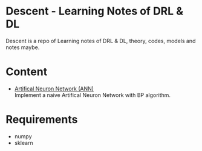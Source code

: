 # Descent - Learning Notes of DRL & DL

Descent is a repo of Learning notes of DRL & DL, theory, codes, models and notes maybe.

# Content  

- [Artifical Neuron Network (ANN)](/nn/dense.py)   
Implement a naive Artifical Neuron Network with BP algorithm.

# Requirements
- numpy
- sklearn